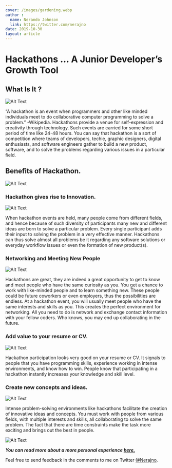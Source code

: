 ```yaml
---
cover: /images/gardening.webp
author :
  name: Nerando Johnson
  link: https://twitter.com/nerajno
date: 2019-10-30
layout: article
---
```



# Hackathons … A Junior Developer’s Growth Tool

## What Is It ?

![Alt Text](https://thepracticaldev.s3.amazonaws.com/i/hujxt40apqh81vsoc7rt.jpg)

“A hackathon is an event when programmers and other like minded individuals meet to do collaborative computer programming to solve a problem.” -Wikipedia. Hackathons provide a venue for self-expression and creativity through technology. Such events are carried for some short period of time like 24-48 hours. You can say that hackathon is a sort of competition where teams of developers, techie, graphic designers, digital enthusiasts, and software engineers gather to build a new product, software, and to solve the problems regarding various issues in a particular field.


## Benefits of Hackathon.
![Alt Text](https://thepracticaldev.s3.amazonaws.com/i/p3qlwt2lkfxwmhgot2wq.jpg)


### Hackathon gives rise to Innovation.
![Alt Text](https://thepracticaldev.s3.amazonaws.com/i/9k6jtlwpb8refxvl2ghr.jpg)

When hackathon events are held, many people come from different fields, and hence because of such diversity of participants many new and different ideas are born to solve a particular problem. Every single participant adds their input to solving the problem in a very effective manner. Hackathons can thus solve almost all problems be it regarding any software solutions or everyday workflow issues or even the formation of new product(s).



### Networking and Meeting New People
![Alt Text](https://thepracticaldev.s3.amazonaws.com/i/7jo4cmflwhn08pxj6zo3.jpg)

Hackathons are great, they are indeed a great opportunity to get to know and meet people who have the same curiosity as you. You get a chance to work with like-minded people and to learn something new. These people could be future coworkers or even employers, thus the possibilities are endless.
At a hackathon event, you will usually meet people who have the same interests and skills as you. This creates the perfect environment for networking. All you need to do is network and exchange contact information with your fellow coders. Who knows, you may end up collaborating in the future.

### Add value to your resume or CV.
![Alt Text](https://thepracticaldev.s3.amazonaws.com/i/nec6ilj70uu6m7wfrr37.jpg)


Hackathon participation looks very good on your resume or CV. It signals to people that you have programming skills, experience working in intense environments, and know how to win. People know that participating in a hackathon instantly increases your knowledge and skill level.

### Create new concepts and ideas.
![Alt Text](https://thepracticaldev.s3.amazonaws.com/i/goaiv933n2rvl6w3yhrh.jpg)

Intense problem-solving environments like hackathons facilitate the creation of innovative ideas and concepts. You must work with people from various fields, with multiple interests and skills, all collaborating to solve the same problem. The fact that there are time constraints make the task more exciting and brings out the best in people.



![Alt Text](https://thepracticaldev.s3.amazonaws.com/i/kqpa5k9kpnpf80mu080h.jpeg)

**_You can read more about a more personal experience [here.](https://medium.com/paratransit-pal/paratransit-pal-won-40-000-at-at-ts-atlanta-civic-coding-challenge-and-gave-it-all-to-charity-30bba157d92d)_**


Feel free to send feedback in the comments to me on Twitter [@Nerajno](https://twitter.com/nerajno).



